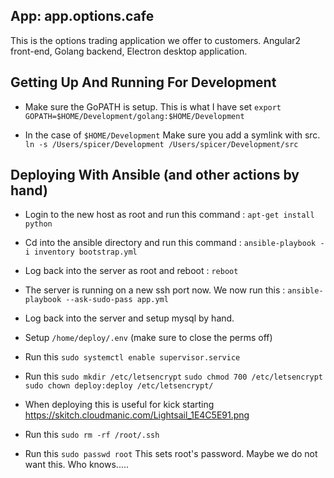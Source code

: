 ## App: app.options.cafe

This is the options trading application we offer to customers. Angular2 front-end, Golang backend, Electron desktop application. 

## Getting Up And Running For Development

* Make sure the GoPATH is setup. This is what I have set ```export GOPATH=$HOME/Development/golang:$HOME/Development```

* In the case of ```$HOME/Development``` Make sure you add a symlink with src. ```ln -s /Users/spicer/Development /Users/spicer/Development/src```

## Deploying With Ansible (and other actions by hand)

* Login to the new host as root and run this command : ```apt-get install python```

* Cd into the ansible directory and run this command : ```ansible-playbook -i inventory bootstrap.yml```

* Log back into the server as root and reboot : ```reboot```

* The server is running on a new ssh port now. We now run this : ```ansible-playbook --ask-sudo-pass app.yml```

* Log back into the server and setup mysql by hand.

* Setup ```/home/deploy/.env``` (make sure to close the perms off)

* Run this ```sudo systemctl enable supervisor.service```

* Run this ```sudo mkdir /etc/letsencrypt``` ```sudo chmod 700 /etc/letsencrypt``` ```sudo chown deploy:deploy /etc/letsencrypt/```

* When deploying this is useful for kick starting https://skitch.cloudmanic.com/Lightsail_1E4C5E91.png

* Run this ```sudo rm -rf /root/.ssh```

* Run this ```sudo passwd root``` This sets root's password. Maybe we do not want this. Who knows.....